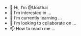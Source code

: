 - 👋 Hi, I’m @Uocthai
- 👀 I’m interested in ...
- 🌱 I’m currently learning ...
- 💞️ I’m looking to collaborate on ...
- 📫 How to reach me ...

<!---
Uocthai/Uocthai is a ✨ special ✨ repository because its `README.md` (this file) appears on your GitHub profile.
You can click the Preview link to take a look at your changes.
--->
